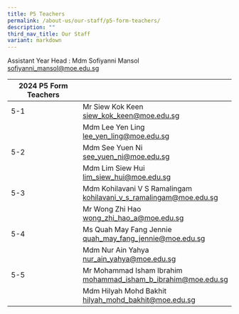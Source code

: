 ```yaml
---
title: P5 Teachers
permalink: /about-us/our-staff/p5-form-teachers/
description: ""
third_nav_title: Our Staff
variant: markdown
---
```

Assistant Year Head : Mdm Sofiyanni Mansol
<br>
<a href="mailto:sofiyanni_mansol@moe.edu.sg">sofiyanni_mansol@moe.edu.sg</a>
<br>


| 2024 P5 Form Teachers |  |
| -------- | -------- |
| 5-1    | Mr Siew Kok Keen <br> <a href="mailto:siew_kok_keen@moe.edu.sg">siew_kok_keen@moe.edu.sg</a>     |      |
|    | Mdm Lee Yen Ling     <br> <a href="mailto:lee_yen_ling@moe.edu.sg">lee_yen_ling@moe.edu.sg</a>    |     |
| 5-2 | Mdm See Yuen Ni    <br> <a href="mailto:see_yuen_ni@moe.edu.sg">see_yuen_ni@moe.edu.sg</a>     |    |
|      | Mdm Lim Siew Hui   <br> <a href="mailto:lim_siew_hui@moe.edu.sg">lim_siew_hui@moe.edu.sg</a>    |     |
| 5-3    | Mdm Kohilavani V S Ramalingam    <br> <a href="mailto:kohilavani_v_s_ramalingam@moe.edu.sg">kohilavani_v_s_ramalingam@moe.edu.sg</a>    |    |
|     | Mr Wong Zhi Hao   <br> <a href="mailto:wong_zhi_hao_a@moe.edu.sg">wong_zhi_hao_a@moe.edu.sg</a>     |      |
| 5-4    | Ms Quah May Fang Jennie   <br> <a href="mailto:quah_may_fang_jennie@moe.edu.sg">quah_may_fang_jennie@moe.edu.sg</a>    |      |
|     | Mdm Nur Ain Yahya  <br> <a href="mailto:nur_ain_yahya@moe.edu.sg">nur_ain_yahya@moe.edu.sg</a>   |      |
| 5-5   | Mr Mohammad Isham Ibrahim   <br> <a href="mailto:mohammad_isham_b_ibrahim@moe.edu.sg">mohammad_isham_b_ibrahim@moe.edu.sg</a>   |     |
|      | Mdm Hilyah Mohd Bakhit   <br> <a href="mailto:hilyah_mohd_bakhit@moe.edu.sg">hilyah_mohd_bakhit@moe.edu.sg</a>   |     |